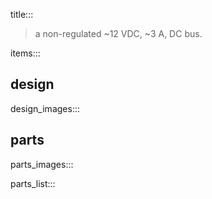 title:::

> a non-regulated ~12 VDC, ~3 A, DC bus.

items:::

## design

design_images:::

## parts

parts_images:::

parts_list:::